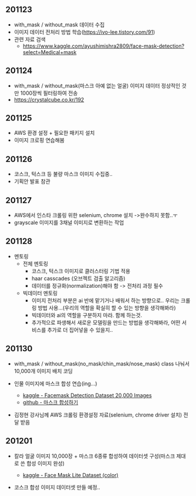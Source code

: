 ## 201123

- with_mask / without_mask 데이터 수집
- 이미지 데이터 전처리 방법 학습(https://ivo-lee.tistory.com/91)
- 관련 자료 검색
  - https://www.kaggle.com/ayushimishra2809/face-mask-detection?select=Medical+mask



## 201124

- with_mask / without_mask(마스크 아예 없는 얼굴) 이미지 데이터 정상적인 것만 1000장씩 필터링하여 전송
- https://crystalcube.co.kr/192



## 201125

- AWS 환경 설정 + 필요한 패키지 설치
- 이미지 크로핑 연습해봄



## 201126

- 코스크, 턱스크 등 불량 마스크 이미지 수집중..
- 기획안 발표 참관



## 201127

- AWS에서 인스타 크롤링 위한 selenium, chrome 설치 ->완수하지 못함..ㅜ
- grayscale 이미지를 3채널 이미지로 변환하는 작업



## 201128

- 멘토링
  - 전체 멘토링
    - 코스크, 턱스크 이미지로 클러스터링 기법 적용
    - haar casscades (오브젝트 검출 알고리즘)
    - 데이터를 정규화(normalization)해야 함 -> 전처리 과정 필수
  - 빅데이터 멘토링
    - 이미지 전처리 부분은 ai 반에 맡기거나 배워서 하는 방향으로.. 우리는 크롤링 방법 사용...(우리의 역할을 확실히 할 수 있는 방향을 생각해봐라)
    - 빅데이터와 ai의 역할을 구분하지 마라. 함께 하는것.
    - 추가적으로 파생해서 새로운 모델링을 만드는 방법을 생각해봐라, 어떤 서비스를 추가로 더 집어넣을 수 있을지..



## 201130

- with_mask / without_mask(no_mask/chin_mask/nose_mask) class 나눠서 10,000개 이미지 배치 코딩
- 인물 이미지에 마스크 합성 연습(ing...)
  - [kaggle - Facemask Detection Dataset 20,000 Images](https://www.kaggle.com/pranavsingaraju/facemask-detection-dataset-20000-images)
  - [github - 마스크 합성하기](https://github.com/aqeelanwar/MaskTheFace)

- 김정현 강사님께 AWS 크롤링 환경설정 자료(selenium, chrome driver 설치) 전달 받음

## 201201

- 칼라 얼굴 이미지 10,000장 + 마스크 6종류 합성하여 데이터셋 구성(마스크 제대로 쓴 합성 이미지 완성)
  - [kaggle - Face Mask Lite Dataset (color)](https://www.kaggle.com/prasoonkottarathil/face-mask-lite-dataset)

- 코스크 합성 이미지 데이터셋 만들 예정..